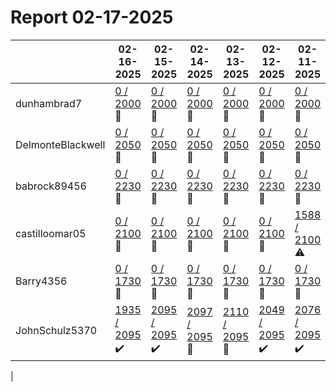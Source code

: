 # Report 02-17-2025
| | 02-16-2025 | 02-15-2025 | 02-14-2025 | 02-13-2025 | 02-12-2025 | 02-11-2025 | 02-10-2025 |
| --- | --- | --- | --- | --- | --- | --- | --- |
| dunhambrad7 | [0 / 2000](https://www.myfitnesspal.com/food/diary/dunhambrad7?date=2025-02-16) :no_entry_sign: | [0 / 2000](https://www.myfitnesspal.com/food/diary/dunhambrad7?date=2025-02-15) :no_entry_sign: | [0 / 2000](https://www.myfitnesspal.com/food/diary/dunhambrad7?date=2025-02-14) :no_entry_sign: | [0 / 2000](https://www.myfitnesspal.com/food/diary/dunhambrad7?date=2025-02-13) :no_entry_sign: | [0 / 2000](https://www.myfitnesspal.com/food/diary/dunhambrad7?date=2025-02-12) :no_entry_sign: | [0 / 2000](https://www.myfitnesspal.com/food/diary/dunhambrad7?date=2025-02-11) :no_entry_sign: | [0 / 2000](https://www.myfitnesspal.com/food/diary/dunhambrad7?date=2025-02-10) :no_entry_sign: |
| DelmonteBlackwell | [0 / 2050](https://www.myfitnesspal.com/food/diary/DelmonteBlackwell?date=2025-02-16) :no_entry_sign: | [0 / 2050](https://www.myfitnesspal.com/food/diary/DelmonteBlackwell?date=2025-02-15) :no_entry_sign: | [0 / 2050](https://www.myfitnesspal.com/food/diary/DelmonteBlackwell?date=2025-02-14) :no_entry_sign: | [0 / 2050](https://www.myfitnesspal.com/food/diary/DelmonteBlackwell?date=2025-02-13) :no_entry_sign: | [0 / 2050](https://www.myfitnesspal.com/food/diary/DelmonteBlackwell?date=2025-02-12) :no_entry_sign: | [0 / 2050](https://www.myfitnesspal.com/food/diary/DelmonteBlackwell?date=2025-02-11) :no_entry_sign: | [0 / 2050](https://www.myfitnesspal.com/food/diary/DelmonteBlackwell?date=2025-02-10) :no_entry_sign: |
| babrock89456 | [0 / 2230](https://www.myfitnesspal.com/food/diary/babrock89456?date=2025-02-16) :no_entry_sign: | [0 / 2230](https://www.myfitnesspal.com/food/diary/babrock89456?date=2025-02-15) :no_entry_sign: | [0 / 2230](https://www.myfitnesspal.com/food/diary/babrock89456?date=2025-02-14) :no_entry_sign: | [0 / 2230](https://www.myfitnesspal.com/food/diary/babrock89456?date=2025-02-13) :no_entry_sign: | [0 / 2230](https://www.myfitnesspal.com/food/diary/babrock89456?date=2025-02-12) :no_entry_sign: | [0 / 2230](https://www.myfitnesspal.com/food/diary/babrock89456?date=2025-02-11) :no_entry_sign: | [0 / 2230](https://www.myfitnesspal.com/food/diary/babrock89456?date=2025-02-10) :no_entry_sign: |
| castilloomar05 | [0 / 2100](https://www.myfitnesspal.com/food/diary/castilloomar05?date=2025-02-16) :no_entry_sign: | [0 / 2100](https://www.myfitnesspal.com/food/diary/castilloomar05?date=2025-02-15) :no_entry_sign: | [0 / 2100](https://www.myfitnesspal.com/food/diary/castilloomar05?date=2025-02-14) :no_entry_sign: | [0 / 2100](https://www.myfitnesspal.com/food/diary/castilloomar05?date=2025-02-13) :no_entry_sign: | [0 / 2100](https://www.myfitnesspal.com/food/diary/castilloomar05?date=2025-02-12) :no_entry_sign: | [1588 / 2100](https://www.myfitnesspal.com/food/diary/castilloomar05?date=2025-02-11) :warning: | [1573 / 2100](https://www.myfitnesspal.com/food/diary/castilloomar05?date=2025-02-10) :warning: |
| Barry4356 | [0 / 1730](https://www.myfitnesspal.com/food/diary/Barry4356?date=2025-02-16) :no_entry_sign: | [0 / 1730](https://www.myfitnesspal.com/food/diary/Barry4356?date=2025-02-15) :no_entry_sign: | [0 / 1730](https://www.myfitnesspal.com/food/diary/Barry4356?date=2025-02-14) :no_entry_sign: | [0 / 1730](https://www.myfitnesspal.com/food/diary/Barry4356?date=2025-02-13) :no_entry_sign: | [0 / 1730](https://www.myfitnesspal.com/food/diary/Barry4356?date=2025-02-12) :no_entry_sign: | [0 / 1730](https://www.myfitnesspal.com/food/diary/Barry4356?date=2025-02-11) :no_entry_sign: | [0 / 1730](https://www.myfitnesspal.com/food/diary/Barry4356?date=2025-02-10) :no_entry_sign: |
| JohnSchulz5370 | [1935 / 2095](https://www.myfitnesspal.com/food/diary/JohnSchulz5370?date=2025-02-16) :heavy_check_mark: | [2095 / 2095](https://www.myfitnesspal.com/food/diary/JohnSchulz5370?date=2025-02-15) :heavy_check_mark: | [2097 / 2095](https://www.myfitnesspal.com/food/diary/JohnSchulz5370?date=2025-02-14) :no_entry_sign: | [2110 / 2095](https://www.myfitnesspal.com/food/diary/JohnSchulz5370?date=2025-02-13) :no_entry_sign: | [2049 / 2095](https://www.myfitnesspal.com/food/diary/JohnSchulz5370?date=2025-02-12) :heavy_check_mark: | [2076 / 2095](https://www.myfitnesspal.com/food/diary/JohnSchulz5370?date=2025-02-11) :heavy_check_mark: | [1988 / 2095](https://www.myfitnesspal.com/food/diary/JohnSchulz5370?date=2025-02-10) :heavy_check_mark: |
|